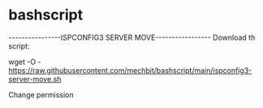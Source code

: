 # bashscript

----------------ISPCONFIG3 SERVER MOVE-----------------
Download th script:

wget -O - https://raw.githubusercontent.com/mechbit/bashscript/main/ispconfig3-server-move.sh

Change permission
